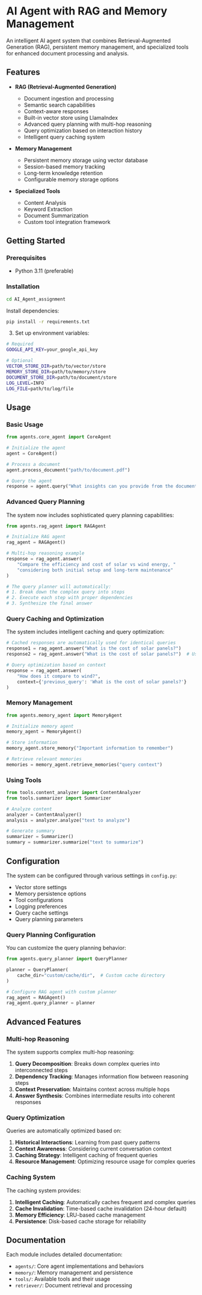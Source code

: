 # AI Agent with RAG and Memory Management

An intelligent AI agent system that combines Retrieval-Augmented Generation (RAG), persistent memory management, and specialized tools for enhanced document processing and analysis.

## Features

- **RAG (Retrieval-Augmented Generation)**
  - Document ingestion and processing
  - Semantic search capabilities
  - Context-aware responses
  - Built-in vector store using LlamaIndex
  - Advanced query planning with multi-hop reasoning
  - Query optimization based on interaction history
  - Intelligent query caching system

- **Memory Management**
  - Persistent memory storage using vector database
  - Session-based memory tracking
  - Long-term knowledge retention
  - Configurable memory storage options

- **Specialized Tools**
  - Content Analysis
  - Keyword Extraction
  - Document Summarization
  - Custom tool integration framework

## Getting Started

### Prerequisites
- Python 3.11 (preferable)

### Installation
```bash
cd AI_Agent_assignment
```
Install dependencies:
```bash
pip install -r requirements.txt
```

3. Set up environment variables:

```bash
# Required
GOOGLE_API_KEY=your_google_api_key

# Optional
VECTOR_STORE_DIR=path/to/vector/store
MEMORY_STORE_DIR=path/to/memory/store
DOCUMENT_STORE_DIR=path/to/document/store
LOG_LEVEL=INFO
LOG_FILE=path/to/log/file
```

## Usage

### Basic Usage

```python
from agents.core_agent import CoreAgent

# Initialize the agent
agent = CoreAgent()

# Process a document
agent.process_document("path/to/document.pdf")

# Query the agent
response = agent.query("What insights can you provide from the document?")
```

### Advanced Query Planning

The system now includes sophisticated query planning capabilities:

```python
from agents.rag_agent import RAGAgent

# Initialize RAG agent
rag_agent = RAGAgent()

# Multi-hop reasoning example
response = rag_agent.answer(
    "Compare the efficiency and cost of solar vs wind energy, "
    "considering both initial setup and long-term maintenance"
)

# The query planner will automatically:
# 1. Break down the complex query into steps
# 2. Execute each step with proper dependencies
# 3. Synthesize the final answer
```

### Query Caching and Optimization

The system includes intelligent caching and query optimization:

```python
# Cached responses are automatically used for identical queries
response1 = rag_agent.answer("What is the cost of solar panels?")
response2 = rag_agent.answer("What is the cost of solar panels?")  # Uses cache

# Query optimization based on context
response = rag_agent.answer(
    "How does it compare to wind?",
    context={'previous_query': 'What is the cost of solar panels?'}
)
```

### Memory Management

```python
from agents.memory_agent import MemoryAgent

# Initialize memory agent
memory_agent = MemoryAgent()

# Store information
memory_agent.store_memory("Important information to remember")

# Retrieve relevant memories
memories = memory_agent.retrieve_memories("query context")
```

### Using Tools

```python
from tools.content_analyzer import ContentAnalyzer
from tools.summarizer import Summarizer

# Analyze content
analyzer = ContentAnalyzer()
analysis = analyzer.analyze("text to analyze")

# Generate summary
summarizer = Summarizer()
summary = summarizer.summarize("text to summarize")
```

## Configuration

The system can be configured through various settings in `config.py`:

- Vector store settings
- Memory persistence options
- Tool configurations
- Logging preferences
- Query cache settings
- Query planning parameters

### Query Planning Configuration

You can customize the query planning behavior:

```python
from agents.query_planner import QueryPlanner

planner = QueryPlanner(
    cache_dir="custom/cache/dir",  # Custom cache directory
)

# Configure RAG agent with custom planner
rag_agent = RAGAgent()
rag_agent.query_planner = planner
```

## Advanced Features

### Multi-hop Reasoning

The system supports complex multi-hop reasoning:

1. **Query Decomposition**: Breaks down complex queries into interconnected steps
2. **Dependency Tracking**: Manages information flow between reasoning steps
3. **Context Preservation**: Maintains context across multiple hops
4. **Answer Synthesis**: Combines intermediate results into coherent responses

### Query Optimization

Queries are automatically optimized based on:

1. **Historical Interactions**: Learning from past query patterns
2. **Context Awareness**: Considering current conversation context
3. **Caching Strategy**: Intelligent caching of frequent queries
4. **Resource Management**: Optimizing resource usage for complex queries

### Caching System

The caching system provides:

1. **Intelligent Caching**: Automatically caches frequent and complex queries
2. **Cache Invalidation**: Time-based cache invalidation (24-hour default)
3. **Memory Efficiency**: LRU-based cache management
4. **Persistence**: Disk-based cache storage for reliability

## Documentation
Each module includes detailed documentation:
- `agents/`: Core agent implementations and behaviors
- `memory/`: Memory management and persistence
- `tools/`: Available tools and their usage
- `retriever/`: Document retrieval and processing

